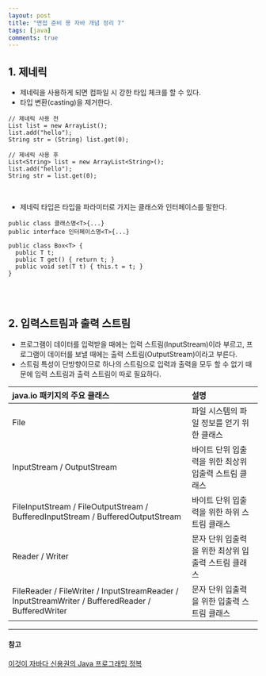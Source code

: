 ```yaml
---
layout: post
title: "면접 준비 용 자바 개념 정리 7"
tags: [java]
comments: true
---
```


## 1. 제네릭
- 제네릭을 사용하게 되면 컴파일 시 강한 타입 체크를 할 수 있다.
- 타입 변환(casting)을 제거한다. 
 
```
// 제네릭 사용 전
List list = new ArrayList();
list.add("hello");
String str = (String) list.get(0);

// 제네릭 사용 후
List<String> list = new ArrayList<String>();
list.add("hello");
String str = list.get(0);
```

<br>

- 제네릭 타입은 타입을 파라미터로 가지는 클래스와 인터페이스를 말한다.  

```
public class 클래스명<T>{...}
public interface 인터페이스명<T>{...}

public class Box<T> {
  public T t;
  public T get() { return t; }
  public void set(T t) { this.t = t; }
}
```  

<br><br>
## 2. 입력스트림과 출력 스트림
- 프로그램이 데이터를 입력받을 때에는 입력 스트림(InputStream)이라 부르고, 프로그램이 데이터를 보낼 때에는 출력 스트림(OutputStream)이라고 부른다.
- 스트림 특성이 단방향이므로 하나의 스트림으로 입력과 출력을 모두 할 수 없기 때문에 입력 스트림과 출력 스트림이 따로 필요하다.


| java.io 패키지의 주요 클래스 | 설명 |
|:-----|:----|
| File | 파일 시스템의 파일 정보를 얻기 위한 클래스 |
| InputStream / OutputStream | 바이트 단위 입출력을 위한 최상위 입출력 스트림 클래스 |
| FileInputStream / FileOutputStream / BufferedInputStream / BufferedOutputStream | 바이트 단위 입출력을 위한 하위 스트림 클래스 |
| Reader / Writer | 문자 단위 입출력을 위한 최상위 입출력 스트림 클래스 |
| FileReader / FileWriter / InputStreamReader / InputStreamWriter / BufferedReader / BufferedWriter | 문자 단위 입출력을 위한  입출력 스트림 클래스 |

---
#### 참고
[이것이 자바다 신용권의 Java 프로그래밍 정복]() <br>

